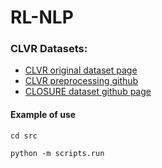 # RL-NLP

### CLVR Datasets: 
* [CLVR original dataset page](https://cs.stanford.edu/people/jcjohns/clevr/)
* [CLVR preprocessing github](https://github.com/facebookresearch/clevr-iep/blob/master/TRAINING.md)
* [CLOSURE dataset github page](https://github.com/rizar/CLOSURE)


#### Example of use 
`cd src`

`python -m scripts.run`
